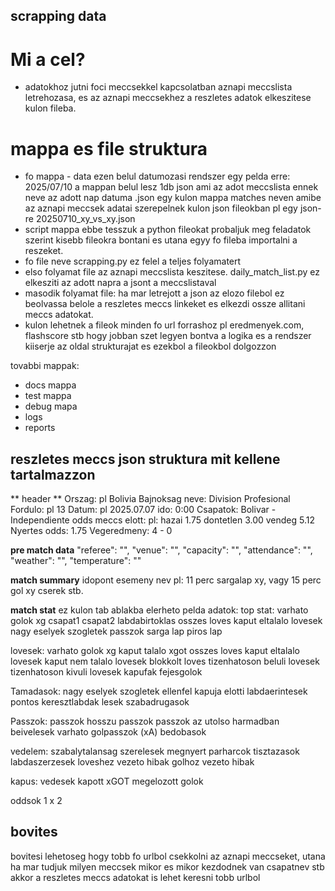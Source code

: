 ## scrapping data

# Mi a cel?
- adatokhoz jutni foci meccsekkel kapcsolatban aznapi meccslista letrehozasa, es az aznapi meccsekhez a reszletes adatok elkeszitese kulon fileba.

# mappa es file struktura

- fo mappa - data ezen belul datumozasi rendszer egy pelda erre: 2025/07/10
a mappan belul lesz 1db json ami az adot meccslista ennek neve az adott nap datuma .json
egy kulon mappa matches neven amibe az aznapi meccsek adatai szerepelnek kulon json fileokban
pl egy json-re 20250710_xy_vs_xy.json
- script mappa ebbe tesszuk a python fileokat probaljuk meg feladatok szerint kisebb fileokra bontani es utana egyy fo fileba importalni a reszeket.
- fo file neve scrapping.py ez felel a teljes folyamatert
- elso folyamat file az aznapi meccslista keszitese. daily_match_list.py ez elkesziti az adott napra a jsont a meccslistaval
- masodik folyamat file: ha mar letrejott a json az elozo filebol ez beolvassa belole a reszletes meccs linkeket es elkezdi ossze allitani meccs adatokat.
- kulon lehetnek a fileok minden fo url forrashoz pl eredmenyek.com, flashscore stb hogy jobban szet legyen bontva a logika es a rendszer kiiserje az oldal strukturajat es ezekbol a fileokbol dolgozzon

tovabbi mappak:
- docs mappa
- test mappa
- debug mapa
- logs
- reports

## reszletes meccs json struktura mit kellene tartalmazzon
** header **
Orszag: pl Bolivia
Bajnoksag neve: Division Profesional
Fordulo: pl 13
Datum: pl 2025.07.07
ido: 0:00
Csapatok: Bolivar - Independiente
odds meccs elott: pl: hazai 1.75 dontetlen 3.00 vendeg 5.12
Nyertes odds: 1.75
Vegeredmeny: 4 - 0

**pre match data**
    "referee": "",
    "venue": "",
    "capacity": "",
    "attendance": "",
    "weather": "",
    "temperature": ""

**match summary**
idopont  esemeny nev pl: 11 perc sargalap xy, vagy 15 perc gol xy cserek stb.

**match stat**
ez kulon tab ablakba elerheto
pelda adatok:
top stat:
varhato golok xg csapat1  csapat2
labdabirtoklas
osszes loves
kaput eltalalo lovesek
nagy eselyek
szogletek
passzok
sarga lap
piros lap

lovesek:
varhato golok xg
kaput talalo xgot
osszes loves
kaput eltalalo lovesek
kaput nem talalo lovesek
blokkolt loves
tizenhatoson beluli lovesek
tizenhatoson kivuli lovesek
kapufak
fejesgolok

Tamadasok:
nagy eselyek
szogletek
ellenfel kapuja elotti labdaerintesek
pontos keresztlabdak
lesek
szabadrugasok

Passzok:
passzok
hosszu passzok
passzok az utolso harmadban
beivelesek
varhato golpasszok (xA)
bedobasok

vedelem:
szabalytalansag
szerelesek
megnyert parharcok
tisztazasok
labdaszerzesek
loveshez vezeto hibak
golhoz vezeto hibak

kapus:
vedesek
kapott xGOT
megelozott golok

oddsok 1 x 2

## bovites
bovitesi lehetoseg hogy tobb fo urlbol csekkolni az aznapi meccseket, utana ha mar tudjuk milyen meccsek mikor es mikor kezdodnek van csapatnev stb akkor a reszletes meccs adatokat is lehet keresni tobb urlbol